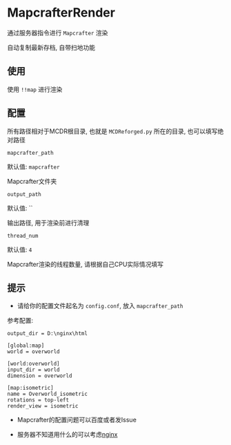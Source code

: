 # MapcrafterRender

通过服务器指令进行 `Mapcrafter` 渲染

自动复制最新存档, 自带扫地功能

## 使用

使用 `!!map` 进行渲染

## 配置

所有路径相对于MCDR根目录, 也就是 `MCDReforged.py` 所在的目录, 也可以填写绝对路径

`mapcrafter_path`

默认值: `mapcrafter`

Mapcrafter文件夹

`output_path`

默认值: ``

输出路径, 用于渲染前进行清理

`thread_num`

默认值: `4`

Mapcrafter渲染的线程数量, 请根据自己CPU实际情况填写

## 提示

- 请给你的配置文件起名为 `config.conf`, 放入 `mapcrafter_path`

参考配置:

```text
output_dir = D:\nginx\html

[global:map]
world = overworld

[world:overworld]
input_dir = world
dimension = overworld

[map:isometric]
name = Overworld_isometric
rotations = top-left
render_view = isometric
```

- Mapcrafter的配置问题可以百度或者发Issue

- 服务器不知道用什么的可以考虑[nginx](https://nginx.org/en/)
